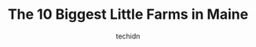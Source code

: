 ---
layout: ampstory
image: https://i0.wp.com/paketmu.com/wp-content/uploads/2023/06/tiny-roots-organic-farm-0-in-maine-1686371903.jpeg?resize=640,853
author: techidn
featured: false
description: Explore the diverse Little Farm scene in Maine, home to an incredible selection of 10 establishments catering to every taste. Whether youre in search of iconic favorites or undiscovered tre
title: The 10 Biggest Little Farms in Maine
cover:
   title: The 10 Biggest Little Farms in Maine
   subtitle: RICKPATE
   background: https://paketmu.com/wp-content/uploads/2023/06/tiny-roots-organic-farm-0-in-maine-1686371903.jpeg

pages: 
 - layout: thirds
   top: <h1>#1 Pineland Farms</h1>
   bottom: "<p>Beautiful is an understatement! We went on a week day, last day of September so it wasnt busy. The barns and animals are all so well kept. The corn maze was a blast! Suc</p>"
   background: https://paketmu.com/wp-content/uploads/2023/06/tiny-roots-organic-farm-1-in-maine-1686371904.jpeg
   backgroundblur: true
 - layout: thirds
   top: <h1>#2 Smiling Hill Farm</h1>
   bottom: "<p>Great place for kids. Lot to learn and the farm is clean and managed very well. There is a petting zoo, barn and a playground, quite a handful for the kids! Plus, you can</p>"
   background: https://paketmu.com/wp-content/uploads/2023/06/tiny-roots-organic-farm-2-in-maine-1686371905.jpeg
   cta:
      link: https://paketmu.com/the-10-biggest-little-farms-in-maine/
      text: The 10 Biggest Little Farms in Maine
 - layout: thirds
   top: <h1>#3 Wolfes Neck Center for Agriculture & the Environment</h1>
   bottom: "<p>Farmyard Story time! This was great. My toddler and infant had fun. There were other families there, who seem to return weekly. They have trails to walk and explore and s</p>"
   background: https://paketmu.com/wp-content/uploads/2023/06/tiny-roots-organic-farm-3-in-maine-1686371906.jpeg
   cta:
      link: https://paketmu.com/the-10-biggest-little-farms-in-maine/
      text: The 10 Biggest Little Farms in Maine
 - layout: thirds
   top: <h1>#4 Sunflower Farm Creamery</h1>
   bottom: "<p>12 Harmon Way, Cumberland, ME 04021, United States</p>"
   background: https://images.unsplash.com/photo-1564951434112-64d74cc2a2d7?ixlib=rb-4.0.3&ixid=MnwxMjA3fDB8MHxwaG90by1wYWdlfHx8fGVufDB8fHx8&auto=format&fit=crop&w=640&h=853&q=80
   cta:
      link: https://paketmu.com/the-10-biggest-little-farms-in-maine/
      text: The 10 Biggest Little Farms in Maine
 - layout: thirds
   top: <h1>#5 Apple Acres Farm</h1>
   bottom: "<p>363 Durgintown Rd, Hiram, ME 04041, United States</p>"
   background: https://images.unsplash.com/photo-1620421680010-0766ff230392?ixlib=rb-4.0.3&ixid=MnwxMjA3fDB8MHxwaG90by1wYWdlfHx8fGVufDB8fHx8&auto=format&fit=crop&w=640&h=853&q=80
   cta:
      link: https://paketmu.com/the-10-biggest-little-farms-in-maine/
      text: The 10 Biggest Little Farms in Maine
 - layout: thirds
   top: <h1>#6 Bahner Farm</h1>
   bottom: "<p>153 Augusta Rd, Belmont, ME 04952, United States</p>"
   background: https://images.unsplash.com/photo-1536745287225-21d689278fd1?ixlib=rb-4.0.3&ixid=MnwxMjA3fDB8MHxwaG90by1wYWdlfHx8fGVufDB8fHx8&auto=format&fit=crop&w=640&h=853&q=80
   cta:
      link: https://paketmu.com/the-10-biggest-little-farms-in-maine/
      text: The 10 Biggest Little Farms in Maine
 - layout: thirds
   top: <h1>#7 Smiths Farm</h1>
   bottom: "<p>87 Main St, Westfield, ME 04787, United States</p>"
   background: https://images.unsplash.com/photo-1540457036297-448b6b99e91c?ixlib=rb-4.0.3&ixid=MnwxMjA3fDB8MHxwaG90by1wYWdlfHx8fGVufDB8fHx8&auto=format&fit=crop&w=640&h=853&q=80
   cta:
      link: https://paketmu.com/the-10-biggest-little-farms-in-maine/
      text: The 10 Biggest Little Farms in Maine
 - layout: thirds
   middle: Continue reading...
   background: https://images.unsplash.com/photo-1604871000636-074fa5117945?ixlib=rb-4.0.3&ixid=MnwxMjA3fDB8MHxwaG90by1wYWdlfHx8fGVufDB8fHx8&auto=format&fit=crop&w=640&h=853&q=80
   cta:
      link: https://paketmu.com/the-10-biggest-little-farms-in-maine/
      text: The 10 Biggest Little Farms in Maine
      
---